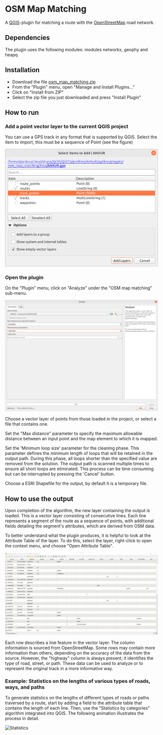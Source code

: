 # OSM Map Matching

A [QGIS](https://qgis.org)-plugin for matching a route with the [OpenStreetMap](https://www.openstreetmap.org) road network.

## Dependencies

The plugin uses the following modules: modules networkx, geophy and heapq

## Installation

* Download the file [osm_map_matching.zip](dd)
* From the "Plugin" menu, open "Manage and Install Plugins..."
* Click on "Install from ZIP"
* Select the zip file you just downloaded and press "Install Plugin"

## How to run

### Add a point vector layer to the current QGIS project

You can use a GPS track in any format that is supported by QGIS. Select the item to import, this must be a sequence of Point (see the figure)

![Select Vector](pictures/how_to_use_select_item.png)

### Open the plugin

On the "Plugin" menu, click on "Analyze" under the "OSM map matching" sub-menu. 

![Analyze Window](pictures/how_to_use_analyze_window.png)

Choose a vector layer of points from those loaded in the project, or select a file that contains one.

Set the "Max distance" parameter to specify the maximum allowable distance between an input point and the map element to which it is mapped.

Set the 'Minimum loop size' parameter for the cleaning phase. This parameter defines the minimum length of loops that will be retained in the output path. During this phase, all loops shorter than the specified value are removed from the solution. The output path is scanned multiple times to ensure all short loops are eliminated. This process can be time consuming but can be interrupted by pressing the 'Cancel' button.

Choose a ESRI Shapefile for the output, by default it is a temporary file.

## How to use the output

Upon completion of the algorithm, the new layer containing the output is loaded. This is a vector layer consisting of consecutive lines. Each line represents a segment of the route as a sequence of points, with additional fields detailing the segment's attributes, which are derived from OSM data. 

To better understand what the plugin produces, it is helpful to look at the Attribute Table of the layer. To do this, select the layer, right-click to open the context menu, and choose "Open Attribute Table".

![Attribute Table](pictures/how_to_use_attribute_table.jpg)

Each row describes a line feature in the vector layer. The column information is sourced from OpenStreetMap. Some rows may contain more information than others, depending on the accuracy of the data from the source. However, the "highway" column is always present; it identifies the type of road, street, or path. These data can be used to analyze or to represent the original track in a more informative way.

### Example: Statistics on the lengths of various types of roads, ways, and paths

To generate statistics on the lengths of different types of roads or paths traversed by a route, start by adding a field to the attribute table that contains the length of each line. Then, use the "Statistics by categories" algorithm integrated into QGIS. The following animation illustrates the process in detail.

![Statistics](pictures/how_to_use_statistics.gif)




